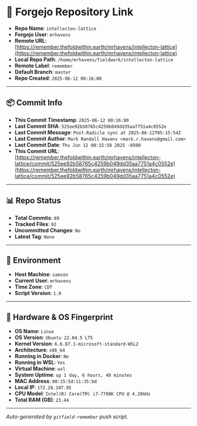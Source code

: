 # 🔗 Forgejo Repository Link

- **Repo Name**: `intellecton-lattice`
- **Forgejo User**: `mrhavens`
- **Remote URL**: [https://remember.thefoldwithin.earth/mrhavens/intellecton-lattice](https://remember.thefoldwithin.earth/mrhavens/intellecton-lattice)
- **Local Repo Path**: `/home/mrhavens/fieldwork/intellecton-lattice`
- **Remote Label**: `remember`
- **Default Branch**: `master`
- **Repo Created**: `2025-06-12 00:16:00`

---

## 📦 Commit Info

- **This Commit Timestamp**: `2025-06-12 00:16:00`
- **Last Commit SHA**: `525ee92b58765c4259b049dd35aa7751a4c0552e`
- **Last Commit Message**: `Post-Radicle sync at 2025-06-12T05:15:54Z`
- **Last Commit Author**: `Mark Randall Havens <mark.r.havens@gmail.com>`
- **Last Commit Date**: `Thu Jun 12 00:15:58 2025 -0500`
- **This Commit URL**: [https://remember.thefoldwithin.earth/mrhavens/intellecton-lattice/commit/525ee92b58765c4259b049dd35aa7751a4c0552e](https://remember.thefoldwithin.earth/mrhavens/intellecton-lattice/commit/525ee92b58765c4259b049dd35aa7751a4c0552e)

---

## 📊 Repo Status

- **Total Commits**: `89`
- **Tracked Files**: `92`
- **Uncommitted Changes**: `No`
- **Latest Tag**: `None`

---

## 🧭 Environment

- **Host Machine**: `samson`
- **Current User**: `mrhavens`
- **Time Zone**: `CDT`
- **Script Version**: `1.0`

---

## 🧬 Hardware & OS Fingerprint

- **OS Name**: `Linux`
- **OS Version**: `Ubuntu 22.04.5 LTS`
- **Kernel Version**: `6.6.87.1-microsoft-standard-WSL2`
- **Architecture**: `x86_64`
- **Running in Docker**: `No`
- **Running in WSL**: `Yes`
- **Virtual Machine**: `wsl`
- **System Uptime**: `up 1 day, 6 hours, 48 minutes`
- **MAC Address**: `00:15:5d:11:35:bd`
- **Local IP**: `172.28.107.95`
- **CPU Model**: `Intel(R) Core(TM) i7-7700K CPU @ 4.20GHz`
- **Total RAM (GB)**: `23.44`

---

_Auto-generated by `gitfield-remember` push script._
